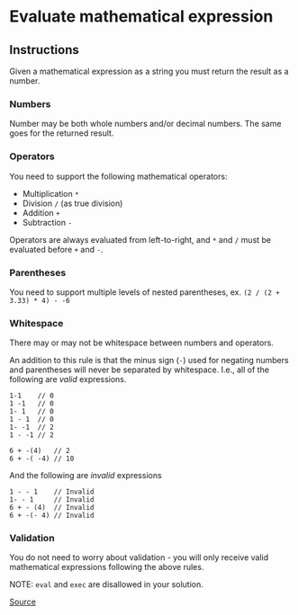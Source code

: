 # Evaluate mathematical expression

## Instructions

Given a mathematical expression as a string you must return the result as a number.

### Numbers

Number may be both whole numbers and/or decimal numbers. The same goes for the returned result.

### Operators

You need to support the following mathematical operators:

- Multiplication `*`
- Division `/` (as true division)
- Addition `+`
- Subtraction `-`

Operators are always evaluated from left-to-right, and `*` and `/` must be evaluated before `+` and `-`.

### Parentheses

You need to support multiple levels of nested parentheses, ex. `(2 / (2 + 3.33) * 4) - -6`

### Whitespace

There may or may not be whitespace between numbers and operators.

An addition to this rule is that the minus sign (`-`) used for negating numbers and parentheses will never be separated by whitespace. I.e., all of the following are *valid* expressions.

```text
1-1    // 0
1 -1   // 0
1- 1   // 0
1 - 1  // 0
1- -1  // 2
1 - -1 // 2

6 + -(4)   // 2
6 + -( -4) // 10
```

And the following are *invalid* expressions

```text
1 - - 1    // Invalid
1- - 1     // Invalid
6 + - (4)  // Invalid
6 + -(- 4) // Invalid
```

### Validation

You do not need to worry about validation - you will only receive valid mathematical expressions following the above rules.

NOTE: `eval` and `exec` are disallowed in your solution.

[Source](https://www.codewars.com/kata/52a78825cdfc2cfc87000005/train/python)